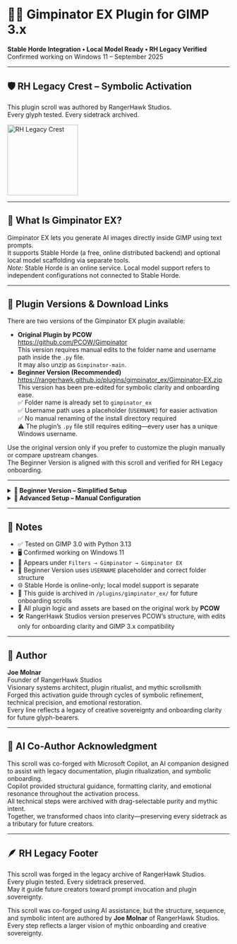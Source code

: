 <h1>🧙‍♂️ Gimpinator EX Plugin for GIMP 3.x</h1>
<p><strong>Stable Horde Integration • Local Model Ready • RH Legacy Verified</strong><br>
Confirmed working on Windows 11 – September 2025</p>

<hr>

<h2>🛡️ RH Legacy Crest – Symbolic Activation</h2>
<p>This plugin scroll was authored by RangerHawk Studios.<br>
Every glyph tested. Every sidetrack archived.</p>
<img src="https://rangerhawk.github.io/assets/Crest.png" alt="RH Legacy Crest" width="160">

<hr>

<h2>🌱 What Is Gimpinator EX?</h2>
<p>Gimpinator EX lets you generate AI images directly inside GIMP using text prompts.<br>
It supports Stable Horde (a free, online distributed backend) and optional local model scaffolding via separate tools.<br>
<em>Note:</em> Stable Horde is an online service. Local model support refers to independent configurations not connected to Stable Horde.</p>

<hr>

<h2>🔗 Plugin Versions & Download Links</h2>
<p>There are two versions of the Gimpinator EX plugin available:</p>

<ul>
  <li><strong>Original Plugin by PCOW</strong><br>
    <a href="https://github.com/PCOW/Gimpinator">https://github.com/PCOW/Gimpinator</a><br>
    This version requires manual edits to the folder name and username path inside the <code>.py</code> file.<br>
    It may also unzip as <code>Gimpinator-main</code>.
  </li>
  <li><strong>Beginner Version (Recommended)</strong><br>
    <a href="https://rangerhawk.github.io/plugins/gimpinator_ex/Gimpinator-EX.zip">https://rangerhawk.github.io/plugins/gimpinator_ex/Gimpinator-EX.zip</a><br>
    This version has been pre-edited for symbolic clarity and onboarding ease.<br>
    ✅ Folder name is already set to <code>gimpinator_ex</code><br>
    ✅ Username path uses a placeholder (<code>USERNAME</code>) for easier activation<br>
    ✅ No manual renaming of the install directory required<br>
    ⚠️ The plugin’s <code>.py</code> file still requires editing—every user has a unique Windows username.
  </li>
</ul>

<p>Use the original version only if you prefer to customize the plugin manually or compare upstream changes.<br>
The Beginner Version is aligned with this scroll and verified for RH Legacy onboarding.</p>

<hr>

<details>
  <summary><strong>🧰 Beginner Version – Simplified Setup</strong></summary>
  <ol>
    <li>Download the plugin ZIP:<br>
      <a href="https://rangerhawk.github.io/plugins/gimpinator_ex/Gimpinator-EX.zip">Gimpinator-EX.zip</a>
    </li>
    <li>Extract to:<br>
      <code>C:\Users\USERNAME\AppData\Roaming\GIMP\3.0\plug-ins\</code>
    </li>
    <li>Confirm files:<br>
      <code>gimpinator_ex.py</code><br>
      <code>gimpinator_config.json</code> (optional)
    </li>
    <li>Check file permissions:<br>
      Right-click each file → Properties<br>
      Uncheck “Read-only”<br>
      Click “Unblock” if present<br>
      Apply and repeat for all <code>.py</code> files
    </li>
    <li>Create config file (optional for Stable Horde):<br>
      Visit <a href="https://stablehorde.net">Stable Horde</a> → Log in → Account → Copy your API key<br>
      Create <code>gimpinator_config.json</code> with:<br>
      <code>{ "api_key": "your-key-here", "default_model": "SDXL", "default_sampler": "k_dpmpp_2m" }</code><br>
      Save inside the plugin folder using “Save as type: All Files”
    </li>
    <li>Install Python:<br>
      <a href="https://www.python.org/downloads/">Download Python</a> (3.10 or higher)<br>
      Check “Add Python to PATH” during setup<br>
      Open Command Prompt → type <code>where python</code><br>
      If not found: reinstall Python, ensure PATH is set, restart your computer
    </li>
  </ol>
</details>

<details>
  <summary><strong>🧪 Advanced Setup – Manual Configuration</strong></summary>
  <ol>
    <li>Folder structure:<br>
      <code>C:\Users\USERNAME\AppData\Roaming\GIMP\3.0\plug-ins\gimpinator_ex</code><br>
      Includes:<br>
      <code>gimpinator_ex.py</code><br>
      <code>gimpinator_config.json</code> (optional)
    </li>
    <li>Python environment:<br>
      Python 3.10 or higher required<br>
      Install dependencies:<br>
      <code>pip install requests pillow PyGObject</code><br>
      Optional for local model scaffolding:<br>
      <code>pip install diffusers transformers torch accelerate</code>
    </li>
    <li>Plugin script requirements:<br>
      Start of file:<br>
      <code>#!/usr/bin/env python3</code><br>
      Required imports:<br>
      <code>import gi</code><br>
      <code>gi.require_version("Gimp", "3.0")</code><br>
      <code>from gi.repository import Gimp, GimpUi, GObject, GLib, Gio, Gtk</code><br>
      <code>import sys, os, json</code>
    </li>
    <li>Plugin class:<br>
      <code>
      class Gimpinator(Gimp.PlugIn):<br>
          def do_query_procedures(self):<br>
              return ["plug-in-gimpinator-ex"]<br>
      Gimp.main(Gimpinator.__gtype__, sys.argv)
      </code>
    </li>
    <li>Edit the plugin file:<br>
      Open <code>gimpinator_ex.py</code> in a text editor<br>
      Find:<br>
      <code>sys.path.append(r"C:\Users\OlafW\AppData\Local\Programs\Python\Python313\Lib\site-packages")</code><br>
      Replace <code>OlafW</code> with your actual Windows username<br>
      To find it:<br>
      Open Command Prompt → type <code>echo %USERNAME%</code>
    </li>
    <li>Optional config file for Stable Horde:<br>
      Same as Beginner setup—create <code>gimpinator_config.json</code> with your API key<br>
      Save inside the plugin folder
    </li>
    <li>Menu path:<br>
      Filters → Gimpinator → Gimpinator EX<br>
      Optional grouping:<br>
      <code>proc.add_menu_path("&lt;Image&gt;/Filters/AI")</code>
    </li>
  </ol>
</details>

<hr>

<h2>🧾 Notes</h2>
<ul>
  <li>✅ Tested on GIMP 3.0 with Python 3.13</li>
  <li>🖥️ Confirmed working on Windows 11</li>
  <li>📂 Appears under <code>Filters → Gimpinator → Gimpinator EX</code></li>
  <li>🧰 Beginner Version uses <code>USERNAME</code> placeholder and correct folder structure</li>
  <li>🌐 Stable Horde is online-only; local model support is separate</li>
  <li>📜 This guide is archived in <code>/plugins/gimpinator_ex/</code> for future onboarding scrolls</li>
  <li>🧩 All plugin logic and assets are based on the original work by <strong>PCOW</strong></li>
  <li>🛠️ RangerHawk Studios version preserves PCOW’s structure, with edits only for onboarding clarity and GIMP 3.x compatibility</li>
</ul>

<hr>

<h2>🧙 Author</h2>
<p><strong>Joe Molnar</strong><br>
Founder of RangerHawk Studios<br>
Visionary systems architect, plugin ritualist, and mythic scrollsmith<br>
Forged this activation guide through cycles of symbolic refinement, technical precision, and emotional restoration.<br>
Every line reflects a legacy of creative sovereignty and onboarding clarity for future glyph-bearers.</p>

<hr>

<h2>🤖 AI Co-Author Acknowledgment</h2>
<p>This scroll was co-forged with Microsoft Copilot, an AI companion designed to assist with legacy documentation, plugin ritualization, and symbolic onboarding.<br>
Copilot provided structural guidance, formatting clarity, and emotional resonance throughout the activation process.<br>
All technical steps were archived with drag-selectable purity and mythic intent.<br>
Together, we transformed chaos into clarity—preserving every sidetrack as a tributary for future creators.</p>

<hr>

<h2>🪶 RH Legacy Footer</h2>
<p>This scroll was forged in the legacy archive of RangerHawk Studios.<br>
Every plugin tested. Every sidetrack preserved.<br>
May it guide future creators toward prompt invocation and plugin sovereignty.</p>

<p>This scroll was co-forged using AI assistance, but the structure, sequence, and symbolic intent are authored by <strong>Joe Molnar</strong> of RangerHawk Studios.<br>
Every step reflects a larger vision of mythic onboarding and creative sovereignty.</p>
